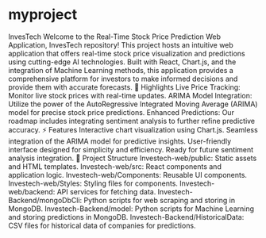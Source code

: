# myproject
InvesTech
Welcome to the Real-Time Stock Price Prediction Web Application, InvesTech repository! This project hosts an intuitive web application that offers real-time stock price visualization and predictions using cutting-edge AI technologies. Built with React, Chart.js, and the integration of Machine Learning methods, this application provides a comprehensive platform for investors to make informed decisions and provide them with accurate forecasts.
🚀 Highlights
Live Price Tracking: Monitor live stock prices with real-time updates.
ARIMA Model Integration: Utilize the power of the AutoRegressive Integrated Moving Average (ARIMA) model for precise stock price predictions.
Enhanced Predictions: Our roadmap includes integrating sentiment analysis to further refine predictive accuracy.
⚡ Features
Interactive chart visualization using Chart.js.
Seamless integration of the ARIMA model for predictive insights.
User-friendly interface designed for simplicity and efficiency.
Ready for future sentiment analysis integration.
📂 Project Structure
Investech-web/public: Static assets and HTML templates.
Investech-web/src: React components and application logic.
Investech-web/Components: Reusable UI components.
Investech-web/Styles: Styling files for components.
Investech-web/backend: API services for fetching data.
Investech-Backend/mongoDbCli: Python scripts for web scraping and storing in MongoDB.
Investech-Backend/model: Python scripts for Machine Learning and storing predictions in MongoDB.
Investech-Backend/HistoricalData: CSV files for historical data of companies for predictions.


